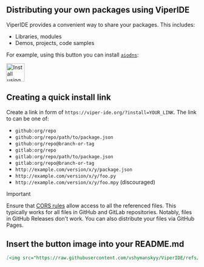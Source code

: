 
## Distributing your own packages using ViperIDE

ViperIDE provides a convenient way to share your packages. This includes:

- Libraries, modules
- Demos, projects, code samples

For example, using this button you can install [`aiodns`](https://github.com/vshymanskyy/aiodns):

[<img src="https://raw.githubusercontent.com/vshymanskyy/ViperIDE/refs/heads/main/assets/btn_install.png" alt="Install using ViperIDE" height="48"/>](https://viper-ide.org/?install=github:vshymanskyy/aiodns)

## Creating a quick install link

Create a link in form of `https://viper-ide.org/?install=YOUR_LINK`. The link to can be one of:
  - `github:org/repo`
  - `github:org/repo/path/to/package.json`
  - `github:org/repo@branch-or-tag`
  - `gitlab:org/repo`
  - `gitlab:org/repo/path/to/package.json`
  - `gitlab:org/repo@branch-or-tag`
  - `http://example.com/version/x/y/package.json`
  - `http://example.com/version/x/y/foo.py`
  - `http://example.com/version/x/y/foo.mpy` (discouraged)

> [!IMPORTANT]
> Ensure that [CORS rules](https://developer.mozilla.org/en-US/docs/Web/HTTP/CORS) allow access to all the referenced files.
> This typically works for all files in GitHub and GitLab repositories.
> Notably, files in GitHub Releases don't work. You can also distribute your files via GitHub Pages.

## Insert the button image into your README.md

```md
[<img src="https://raw.githubusercontent.com/vshymanskyy/ViperIDE/refs/heads/main/assets/btn_install.png" alt="Install using ViperIDE" height="48"/>](https://viper-ide.org/?install=YOUR_LINK)
```

